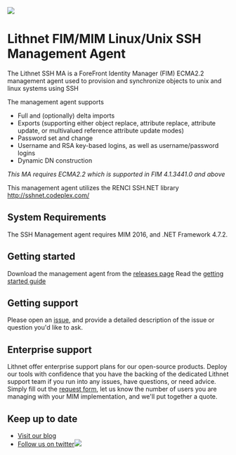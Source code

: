 ![](https://lithnet.github.io/images/logo-ex-small.png)

# Lithnet FIM/MIM Linux/Unix SSH Management Agent
The Lithnet SSH MA is a ForeFront Identity Manager (FIM) ECMA2.2 management agent used to provision and synchronize objects to unix and linux systems using SSH

The management agent supports
* Full and (optionally) delta imports
* Exports (supporting either object replace, attribute replace, attribute update, or multivalued reference attribute update modes)
* Password set and change
* Username and RSA key-based logins, as well as username/password logins
* Dynamic DN construction

*This MA requires ECMA2.2 which is supported in FIM 4.1.3441.0 and above*

This management agent utilizes the RENCI SSH.NET library http://sshnet.codeplex.com/

## System Requirements
The SSH Management agent requires MIM 2016, and .NET Framework 4.7.2.

## Getting started
Download the management agent from the [releases page](https://github.com/lithnet/ssh-managementagent/releases)
Read the [getting started guide](https://github.com/lithnet/ssh-managementagent/wiki)

## Getting support
Please open an [issue](https://github.com/lithnet/ssh-managementagent/issues), and provide a detailed description of the issue or question you'd like to ask.

## Enterprise support
Lithnet offer enterprise support plans for our open-source products. Deploy our tools with confidence that you have the backing of the dedicated Lithnet support team if you run into any issues, have questions, or need advice. Simply fill out the [request form](https://lithnet.io/products/mim), let us know the number of users you are managing with your MIM implementation, and we'll put together a quote.

## Keep up to date
* [Visit our blog](http://blog.lithnet.io)
* [Follow us on twitter](https://twitter.com/lithnet_io)![](http://twitter.com/favicon.ico)
